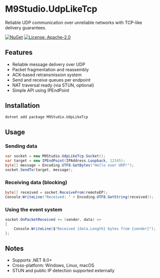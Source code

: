 # M9Studio.UdpLikeTcp

Reliable UDP communication over unreliable networks with TCP-like delivery guarantees.

[![NuGet](https://img.shields.io/nuget/v/M9Studio.UdpLikeTcp.svg)](https://www.nuget.org/packages/M9Studio.UdpLikeTcp)
[![License: Apache-2.0](https://img.shields.io/badge/license-Apache--2.0-blue.svg)](https://www.apache.org/licenses/LICENSE-2.0)

## Features

- Reliable message delivery over UDP
- Packet fragmentation and reassembly
- ACK-based retransmission system
- Send and receive queues per endpoint
- NAT traversal ready (via STUN, optional)
- Simple API using IPEndPoint

## Installation

```bash
dotnet add package M9Studio.UdpLikeTcp
```

## Usage

### Sending data

```csharp
var socket = new M9Studio.UdpLikeTcp.Socket();
var target = new IPEndPoint(IPAddress.Loopback, 12345);
byte[] message = Encoding.UTF8.GetBytes("Hello over UDP!");
socket.SendTo(target, message);
```

### Receiving data (blocking)

```csharp
byte[] received = socket.ReceiveFrom(remoteEP);
Console.WriteLine("Received: " + Encoding.UTF8.GetString(received));
```

### Using the event system

```csharp
socket.OnPacketReceived += (sender, data) =>
{
    Console.WriteLine($"Received {data.Length} bytes from {sender}");
};
```

## Notes

- Supports .NET 8.0+
- Cross-platform: Windows, Linux, macOS
- STUN and public IP detection supported externally
